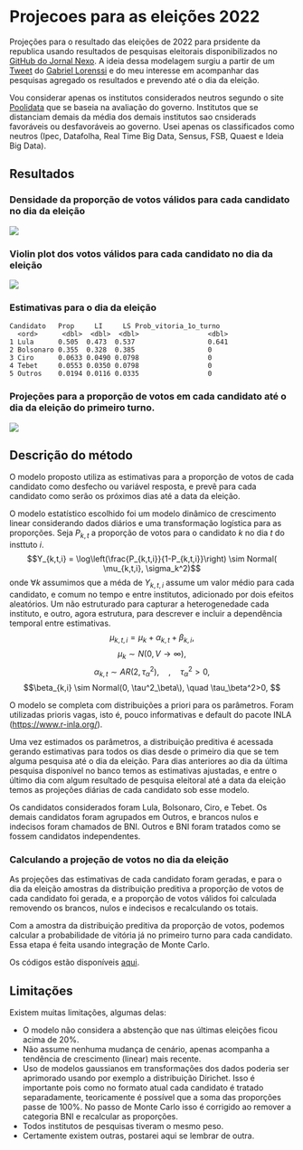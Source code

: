 # Projecoes para as eleições 2022

Projeções para o resultado das eleições de 2022 para prsidente da republica usando resultados de pesquisas eleitorais disponibilizados no [GitHub do Jornal Nexo](https://github.com/Nexo-Dados/pesquisas-presidenciais-2022/). A ideia dessa modelagem surgiu a partir de um [Tweet](https://twitter.com/gzanlorenssi/status/1573083879879090176) do [Gabriel Lorenssi](https://twitter.com/gzanlorenssi) e do meu interesse em acompanhar das pesquisas agregado os resultados e prevendo até o dia da eleição.

Vou considerar apenas os institutos considerados neutros segundo o site [Poolidata](http://pollingdata.com.br/) que se baseia na avaliação do governo. Institutos que se distanciam demais da média dos demais institutos sao cnsiderads favoráveis ou desfavoráveis ao governo. Usei apenas os classificados como neutros (Ipec, Datafolha, Real Time Big Data, Sensus,
FSB, Quaest e Ideia Big Data).

## Resultados

### Densidade da proporção de votos válidos para cada candidato no dia da eleição  

![][id2]

### Violin plot dos votos válidos para cada candidato no dia da eleição  

![][id3]

### Estimativas para o dia da eleição

```
Candidato   Prop     LI     LS Prob_vitoria_1o_turno
  <ord>      <dbl>  <dbl>  <dbl>                 <dbl>
1 Lula      0.505  0.473  0.537                  0.641
2 Bolsonaro 0.355  0.328  0.385                  0    
3 Ciro      0.0633 0.0490 0.0798                 0    
4 Tebet     0.0553 0.0350 0.0798                 0    
5 Outros    0.0194 0.0116 0.0335                 0     
```

### Projeções para a proporção de votos em cada candidato até o dia da eleição do primeiro turno.

![][id1]


## Descrição do método

O modelo proposto utiliza as estimativas para a proporção de votos de cada candidato como desfecho ou variável resposta, e prevê para cada candidato como serão os próximos dias até a data da eleição.

O modelo estatístico escolhido foi um modelo dinâmico de crescimento linear considerando dados diários e uma transformação logística para as proporções. Seja $P_{k,t}$ a proporção de votos para o candidato $k$ no dia $t$ do insttuto $i$. 
$$Y_{k,t,i} = \log\left(\frac{P_{k,t,i}}{1-P_{k,t,i}}\right) \sim Normal( \mu_{k,t,i}, \sigma_k^2)$$
onde $\forall k$ assumimos que a méda de $Y_{k,t,i}$ assume um valor médio para cada candidato, e comum no tempo e entre institutos, adicionado por dois efeitos aleatórios. Um não estruturado para capturar a heterogenedade cada instituto, e outro, agora estrutura, para descrever e incluir a dependência temporal entre estimativas.
$$\mu_{k,t,i} = \mu_k + \alpha_{k,t} + \beta_{k,i},$$
$$\mu_{k} \sim N(0, V \to \infty),$$
$$\alpha_{k,t} \sim AR(2, \tau^2_\alpha), \quad , \quad \tau_\alpha^2>0,$$
$$\beta_{k,i} \sim Normal(0, \tau^2_\beta\), \quad \tau_\beta^2>0, $$

O modelo se completa com distribuições a priori para os parâmetros. Foram utilizadas prioris vagas, isto é, pouco informativas e default do pacote INLA (https://www.r-inla.org/).

Uma vez estimados os parâmetros, a distribuição preditiva é acessada gerando estimativas para todos os dias desde o primeiro dia que se tem alguma pesquisa até o dia da eleição. Para dias anteriores ao dia da última pesquisa disponível no banco temos as estimativas ajustadas, e entre o último dia com algum resultado de pesquisa eleitoral até a data da eleição temos as projeções diárias de cada candidato sob esse modelo.

Os candidatos considerados foram Lula, Bolsonaro, Ciro, e Tebet. Os demais candidatos foram agrupados em Outros, e brancos nulos e indecisos foram chamados de BNI. Outros e BNI foram tratados como se fossem candidatos independentes.

### Calculando a projeção de votos no dia da eleição

As projeções das estimativas de cada candidato foram geradas, e para o dia da eleição amostras da distribuição preditiva a proporção de votos de cada candidato foi gerada, e a proporção de votos válidos foi calculada removendo os brancos, nulos e indecisos e recalculando os totais.

Com a amostra da distribuição preditiva da proporção de votos, podemos calcular a probabilidade de vitória já no primeiro turno para cada candidato. Essa etapa é feita usando integração de Monte Carlo.

Os códigos estão disponíveis [aqui](R/projections.r).


## Limitações

Existem muitas limitações, algumas delas:

* O modelo não considera a abstenção que nas últimas eleições ficou acima de 20%.
* Não assume nenhuma mudança de cenário, apenas acompanha a tendência de crescimento (linear) mais recente.
* Uso de modelos gaussianos em transformações dos dados poderia ser aprimorado usando por exemplo a distribuição Dirichet. Isso é importante pois como no formato atual cada candidato é tratado separadamente, teoricamente é possível que a soma das proporções passe de 100%. No passo de Monte Carlo isso é corrigido ao remover a categoria BNI e recalcular as proporções.
* Todos institutos de pesquisas tiveram o mesmo peso.
* Certamente existem outras, postarei aqui se lembrar de outra.

[id1]: figs/projecoes.png ""
[id2]: figs/density.png ""
[id3]: figs/violin.png ""
